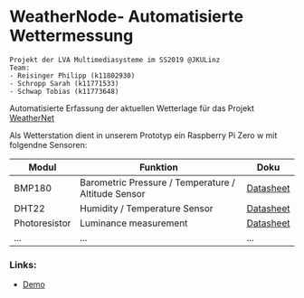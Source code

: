 # WeatherNode- Automatisierte Wettermessung

    Projekt der LVA Multimediasysteme im SS2019 @JKULinz
    Team:
    - Reisinger Philipp (k11802930)
    - Schropp Sarah (k11771533)
    - Schwap Tobias (k11773648)

Automatisierte Erfassung der aktuellen Wetterlage für das Projekt [WeatherNet](https://github.com/SchwapTobi/WeatherNet)

Als Wetterstation dient in unserem Prototyp ein Raspberry Pi Zero w mit folgendne Sensoren:

| Modul         | Funktion                                            | Doku                                                         |
| ------------- | --------------------------------------------------- | ------------------------------------------------------------ |
| BMP180        | Barometric Pressure / Temperature / Altitude Sensor | [Datasheet](https://cdn-shop.adafruit.com/datasheets/BST-BMP180-DS000-09.pdf) |
| DHT22         | Humidity / Temperature Sensor                       | [Datasheet](https://www.sparkfun.com/datasheets/Sensors/Temperature/DHT22.pdf) |
| Photoresistor | Luminance measurement                               | [Datasheet](https://www.kth.se/social/files/54ef17dbf27654753f437c56/GL5537.pdf) |
| ...           | ...                                                 | ...                                                          |


###  Links:

- [Demo](https://projects.tobias-schwap.at/weatherNet)

  

